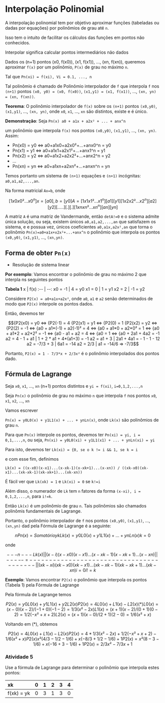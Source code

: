 # Interpolação Polinomial

A interpolação polinomial tem por objetivo aproximar funções (tabeladas ou dadas por equações) por polinômios de grau até `n`. 

Isso tem o intuito de facilitar os cálculos das funções em pontos não conhecidos.

Interpolar significa calcular pontos intermediários não dados

Dados os (n+1) pontos (x0, f(x0)), (x1, f(x1)), ..., (xn, f(xn)), queremos aproximar `f(x)` por um polinômio, `P(x)` de grau no máximo `n`.

Tal que `Pn(xi) = f(xi), Vi = 0.1, ..., n`

Tal polinômio é chamado de Polinômio interpolador de `f` que interpola `f` nos `(n+1)` pontos `(x0, y0) = (x0, f(x0))`, `(x1,y1) = (x1, f(x1))`, ..., `(xn, yn) = (xn, f(xn))`.

**Teorema**: O polinômio interpolador de `f(x)` sobre os `(n+1)` pontos `(x0,y0)`, `(x1,y1)`, ..., `(xn, yn)`, onde `x0`, `x1`, ..., `xn` são distintos, existe e é único.

**Demonstração**: Seja `Pn(x) a0 + a1x + a2x² + ... + anx^n`

um polinômio que interpola `f(x)` nos pontos `(x0,y0)`, `(x1,y1)`, ..., `(xn, yn)`. Assim:
    
- Pn(x0) = y0 <=> a0+a1x0+a2x0²+...+anx0^n = y0
- Pn(x1) = y1 <=> a0+a1x1+a2x1²+...+anx1^n = y1
- Pn(x2) = y2 <=> a0+a1x2+a2x2²+...+anx2^n = y2
- ...
- Pn(xn) = yn  <=> a0+a1xn+a2xn²+...+anxn^n = yn

Temos portanto um sistema de `(n+1)` equações e `(n+1)` incógnitas: `a0,a1,a2,...,an`.

Na forma matricial `Ax=b`, onde

```math
    [1 x0 x0² ... x0^n]     x = [a0] , b = [y0] 
A = [1 x1 x1² ... x1^n]         [a1]       [y1]
    [1 x2 x2² ... x2^n]         [a2]       [y2]
    [.  .  .   .   .  ]         [.]        [.]
    [1 xn xn² ... xn^n]         [an]       [yn]
```

A matriz `A` é uma matriz de Vandermande, então `detA!=0` e o sistema admite única solução, ou seja, existem únicos `a0,a1,a2,...,an` que satisfazem os sistema, e e possua vez, únicos coeficientes `a0,a1x,a2x²,an` que torna o polinômio `Pn(x)=a0+a1x+x2x²+...+anx^n` o polinômio que interpola os pontos `(x0,y0)`, `(x1,y1)`, ..., `(xn,yn)`.

## Forma de obter `Pn(x)`

- Resolução de sistema linear

**Por exemplo**: Vamos encontrar o polinômio de grau no máximo 2 que interpla ns seguintes pontos

**Tabela 1**
x | f(x)
:-- | --:
x0 = -1 | 4 = y0
x1 = 0 | 1 = y1
x2 = 2 | -1 = y2

Considere `P2(x) = a0+a1x+a2x²`, onde `a0`, `a1` e `a2` senão determinados de modo que `P2(x)` interpole os pontos dados. 

Então, devemos ter

```math
{P2(x0) = y0    <=> {P2(-1) = 4
{P2(x1) = y1    <=> {P2(0) = 1
{P2(x2) = y2    <=> {P2(2) = -1

<=> {a0 + a1*(-1) + a2(-1)² = 4
<=> {a0 + a1*0 + a2*0² = 1
<=> {a0 + a1*2 + a2*2² = -1


<=> {a0 - a1 + a2 = 4
<=> {a0 = 1
<=> {a0 + 2a1 + 4a2 = -1


a2 = 4 - 1 + a1     |   1 + 2 * a1 + 4*(a1+3) = -1
a2 = a1 + 3         |   2a1 + 4a1 = - 1 - 1 - 12
a2 = -7/3 + 3       |   6a1 = -14
a2 = 2/3            |   a1 = -14/6 => -7/3
```

Portanto, `P2(x) = 1 - 7/3*x + 2/3x²` é o polinômio interpolados dos pontos dado.

## Fórmula de Lagrange

Seja `x0`, `x1`, ..., `xn` (n+1) pontos distintos e `yi = f(xi)`, `i=0,1,2,...,n`

Seja `Pn(x)` o polinômio de grau no máximo `n` que interpola `f` nos pontos `x0`, `x1`, `x2`, ..., `xn`

Vamos escrever

`Pn(x) = y0L0(x) + y1L1(x) + ... + ynLn(x)`, onde `Lk(x)` são polinômios de grau `n`.

Para que `Pn(x)` interpole os pontos, devemos ter `Pn(xi) = yi, i = 0,1,...,n`, ou seja, `Pn(xi) = y0L0(xi) + y1L1(x1) + ... + ynLn(xi) = yi`

Para isto, devemos ter `Lk(xi) = {0, se o k != i && 1, se k = i`

e com esse fim, definimos

`Lk(x) = ((x-x0)(x-x1)...(x-xk-1)(x-xk+1)...(x-xn)) / ((xk-x0)(xk-x1)...(xk-xk-1)(xk-xk+1)...(xk-xn))`

É fácil ver que `Lk(xk) = 1` e `Lk(xi) = 0` se `k!=i`

Além disso, o numerador de `Lk` tem `n` fatores da forma `(x-xi), i = 0,1,2,...,n`, para `i!=k`.

Então `Lk(x)` é um polinômio de grau `n`. Tais polinômios são chamados polinômis fundamentais de Lagrange.

Portanto, o polinômio interpolador de `f` nos pontos `(x0,y0)`, `(x1,y1)`, ..., `(xn,yn)` dad pela Fórmula de Lagrange é a seguinte:

```math
            n
Pn(x) = Somatório ykLk(x) = y0L0(x) + y1L1(x) + ... + ynLn(x)
            k=0
```

onde 

```math
    ---n---
Lk(x) | | (x-i)         (x-x0)(x-x1)...(x-xk-1)(x-xk+1)...(x-xn)
      | | -----     =   ----------------------------------------
      | | (xk-xi)       (xk-x0)(xk-x1)...(xk-xk-1)(xk-xk+1)...(xk-xn)
      i=0
      i!=k
```

**Exemplo**: Vamos encontrar `P2(x)` o polinômio que interpola os pontos (Tabela 1) pela Fórmula de Lagrange

Pela fórmula de Lagrange temos

```math
P2(x) = y0L0(x) + y1L1(x) + y2L2(x)
P2(x) = 4L0(x) + L1(x) - L2(x) (*)

L0(x) = (x-0)(x-2) / (-1+0)(-1-2) = 1/3(x²-2x)
L1(x) = (x+1)(x-2) / (0+1)(0-2) = 1/2(-x²+x+2)
L2(x) = (x+1)(x-0) / (2+1)(2-0) = 1/6(x²+x)
```

Voltando em (*), obtemos

```math
P2(x) = 4L0(x) + L1(x) - L2(x)
P2(x) = 4*1/3(x²-2x) + 1/2(-x²+x+2) - 1/6(x²+x)
P2(x) x²(4/3-1/2-1/6) + x(-8/3+1/2-1/6) + 1
P2(x) = x²(8-3-1 / 6) + x(-16+3-1 / 6) + 1
P2(x) = 2/3x²-7/3x+1
```

### Atividade 5

Use a fórmula de Lagrange para determinar o polinômio que interpola estes pontos:

xk | 0 | 1 | 2 | 3 | 4
:-- | :-: | :-: | :-: | :-: | --:
f(xk) = yk | 0 | 3 | 1 | 3 | 0
